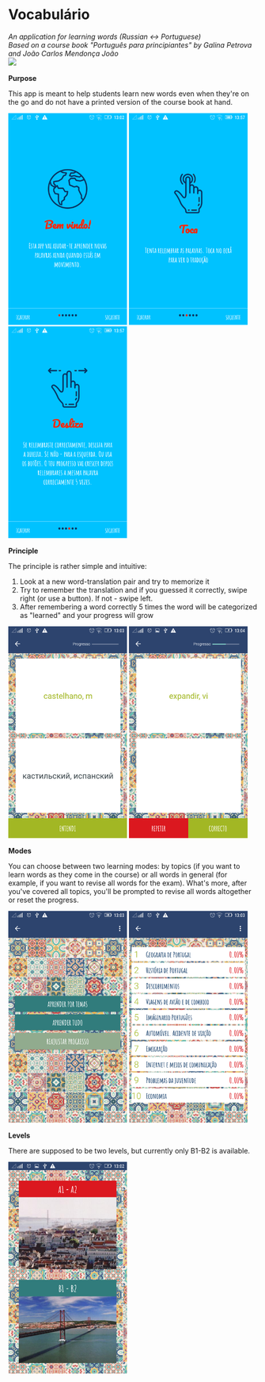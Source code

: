 # Vocabulário

<i>An application for learning words (Russian <-> Portuguese) </i><br>
<i>Based on a course book "Português para principiantes" by Galina Petrova and João Carlos Mendonça João</i><br>
[<img src="https://raw.githubusercontent.com/hlnstepanova/vocabulario/master/screenshots/google.png">](https://play.google.com/store/apps/details?id=com.vocabulario.estepanova.vocablurybooster)

<b>Purpose</b>

This app is meant to help students learn new words even when they're on the go and do not have a printed version of the course book at hand.

![image](screenshots/welcome.png?raw=true "Welcome")
![image](screenshots/welcome2.png?raw=true "Tap")
![image](screenshots/welcome3.png?raw=true "Swipe")

<b>Principle</b>

The principle is rather simple and intuitive:
1. Look at a new word-translation pair and try to memorize it
2. Try to remember the translation and if you guessed it correctly, swipe right (or use a button). If not - swipe left.
3. After remembering a word correctly 5 times the word will be categorized as "learned" and your progress will grow

![image](screenshots/main.png?raw=true "Learn new words")  ![image](screenshots/learn.png?raw=true "Revise words")

<b>Modes</b>

You can choose between two learning modes: by topics (if you want to learn words as they come in the course) or all words in general (for example, if you want to revise all words for the exam). What's more, after you've covered all topics, you'll be prompted to revise all words altogether or reset the progress.

![image](screenshots/mode.png?raw=true "Choose a mode")  ![image](screenshots/topics.png?raw=true "Choose a topic")

<b>Levels</b>

There are supposed to be two levels, but currently only B1-B2 is available.

![image](screenshots/level.png?raw=true "Choose a a level")

